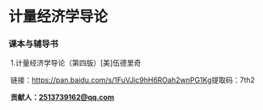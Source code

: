 # 计量经济学导论
### 课本与辅导书

​	1.计量经济学导论（第四版）[美]伍德里奇

​	链接：https://pan.baidu.com/s/1FuVJic9hH6ROah2wnPG1Kg 
​	提取码：7th2

​	**贡献人：2513739162@qq.com**

